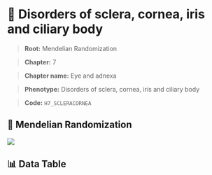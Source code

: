 # 🧪 Disorders of sclera, cornea, iris and ciliary body

> **Root:** Mendelian Randomization

> **Chapter:** 7  

> **Chapter name:** Eye and adnexa

> **Phenotype:** Disorders of sclera, cornea, iris and ciliary body  

> **Code:** `H7_SCLERACORNEA`

## 🧬 Mendelian Randomization  

<img src="/MR/Figures/Forward/H7_SCLERACORNEA.png"/>

## 📊 Data Table

<CsvTableMRF src="/public/MR/Data/Forward/H7_SCLERACORNEA.csv"/>
